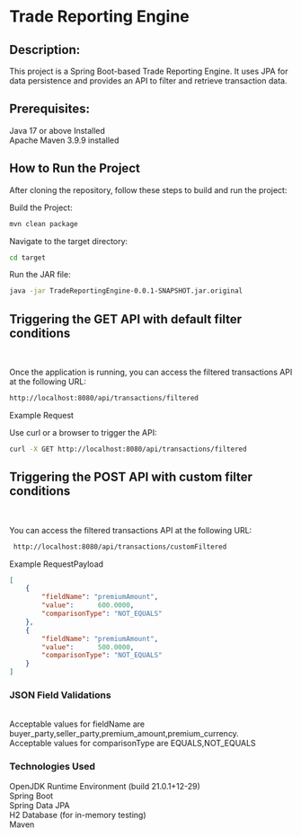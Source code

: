 <h1>Trade Reporting Engine</h1>

<h2>Description:</h2>

This project is a Spring Boot-based Trade Reporting Engine. It uses JPA for data persistence and provides an API to filter and retrieve transaction data.

<h2>Prerequisites:</h2>

Java 17 or above Installed<br/>
Apache Maven 3.9.9 installed<br/>
<h2>How to Run the Project</h2>

After cloning the repository, follow these steps to build and run the project:

Build the Project:
``` bash
mvn clean package
```
Navigate to the target directory:
``` bash
cd target
```
Run the JAR file:
``` bash
java -jar TradeReportingEngine-0.0.1-SNAPSHOT.jar.original
```
<h2>Triggering the GET API with default filter conditions</h2><br/>

Once the application is running, you can access the filtered transactions API at the following URL:

```bash
http://localhost:8080/api/transactions/filtered
```
Example Request

Use curl or a browser to trigger the API:

``` bash
curl -X GET http://localhost:8080/api/transactions/filtered
```
<h2>Triggering the POST API with custom filter conditions</h2><br/>

You can access the filtered transactions API at the following URL:

```bash
 http://localhost:8080/api/transactions/customFiltered
```
Example RequestPayload
```json
[
    {
        "fieldName": "premiumAmount",
        "value":      600.0000,
        "comparisonType": "NOT_EQUALS"
    },
    {
        "fieldName": "premiumAmount",
        "value":      500.0000,
        "comparisonType": "NOT_EQUALS"
    }
]
```
<h3>JSON Field Validations</h3><br/>
Acceptable values for fieldName are buyer_party,seller_party,premium_amount,premium_currency. <br/>
Acceptable values for comparisonType are EQUALS,NOT_EQUALS<br/>
<h3>Technologies Used</h3>

OpenJDK Runtime Environment (build 21.0.1+12-29)<br/>
Spring Boot<br/>
Spring Data JPA<br/>
H2 Database (for in-memory testing)<br/>
Maven<br/>
